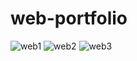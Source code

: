 ﻿# web-portfolio
![web1](https://user-images.githubusercontent.com/80534239/142754817-04e1ac43-9ac1-4b0c-9dbd-22a960f0390e.png)
![web2](https://user-images.githubusercontent.com/80534239/142754828-9febbcd2-af88-4b4b-84c1-2bef3ff870e7.png)
![web3](https://user-images.githubusercontent.com/80534239/142754762-7a9adf57-6dac-4ecd-909c-5f83ed0f7308.png)
